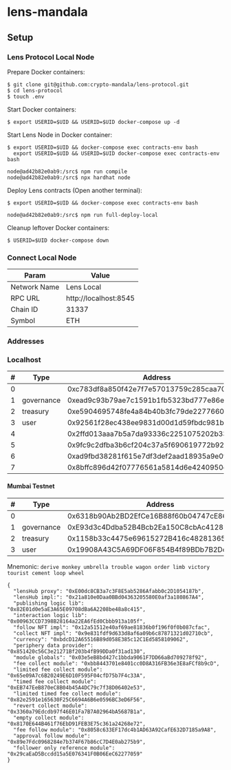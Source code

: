 # lens-mandala

## Setup

### Lens Protocol Local Node

Prepare Docker containers:

```
$ git clone git@github.com:crypto-mandala/lens-protocol.git
$ cd lens-protocol
$ touch .env
```

Start Docker containers:

```
$ export USERID=$UID && USERID=$UID docker-compose up -d
```

Start Lens Node in Docker container:

```
$ export USERID=$UID && docker-compose exec contracts-env bash
  export USERID=$UID && USERID=$UID docker-compose exec contracts-env bash

node@ad42b82e0ab9:/src$ npm run compile
node@ad42b82e0ab9:/src$ npx hardhat node
```

Deploy Lens contracts (Open another terminal):

```
$ export USERID=$UID && docker-compose exec contracts-env bash

node@ad42b82e0ab9:/src$ npm run full-deploy-local
```

Cleanup leftover Docker containers:

```
$ USERID=$UID docker-compose down
```

### Connect Local Node

| Param        | Value                 |
| ------------ | --------------------- |
| Network Name | Lens Local            |
| RPC URL      | http://localhost:8545 |
| Chain ID     | 31337                 |
| Symbol       | ETH                   |

### Addresses

### Localhost

| #   | Type       | Address                                    | Private Key                                                        |
| --- | ---------- | ------------------------------------------ | ------------------------------------------------------------------ |
| 0   |            | 0xc783df8a850f42e7f7e57013759c285caa701eb6 | 0xc5e8f61d1ab959b397eecc0a37a6517b8e67a0e7cf1f4bce5591f3ed80199122 |
| 1   | governance | 0xead9c93b79ae7c1591b1fb5323bd777e86e150d4 | 0xd49743deccbccc5dc7baa8e69e5be03298da8688a15dd202e20f15d5e0e9a9fb |
| 2   | treasury   | 0xe5904695748fe4a84b40b3fc79de2277660bd1d3 | 0x23c601ae397441f3ef6f1075dcb0031ff17fb079837beadaf3c84d96c6f3e569 |
| 3   | user       | 0x92561f28ec438ee9831d00d1d59fbdc981b762b2 | 0xee9d129c1997549ee09c0757af5939b2483d80ad649a0eda68e8b0357ad11131 |
| 4   |            | 0x2ffd013aaa7b5a7da93336c2251075202b33fb2b | 0x87630b2d1de0fbd5044eb6891b3d9d98c34c8d310c852f98550ba774480e47cc |
| 5   |            | 0x9fc9c2dfba3b6cf204c37a5f690619772b926e39 | 0x275cc4a2bfd4f612625204a20a2280ab53a6da2d14860c47a9f5affe58ad86d4 |
| 6   |            | 0xad9fbd38281f615e7df3def2aad18935a9e0ffee | 0xaee25d55ce586148a853ca83fdfacaf7bc42d5762c6e7187e6f8e822d8e6a650 |
| 7   |            | 0x8bffc896d42f07776561a5814d6e4240950d6d3a | 0xa2e0097c961c67ec197b6865d7ecea6caffc68ebeb00e6050368c8f67fc9c588 |

#### Mumbai Testnet

| #   | Type       | Address                                    | Private Key                                                        |
| --- | ---------- | ------------------------------------------ | ------------------------------------------------------------------ |
| 0   |            | 0x6318b90Ab2BD2EfCe16B88f60b04747cE86ac185 | 0x390fc9c6368251426530e000fddda6f5129a494dcc3c51b5c2dc0d4d875a0fa6 |
| 1   | governance | 0xE93d3c4Ddba52B4Bcb2Ea150C8cbAc412890486b | 0xe1f22d18c216702657928a69c6914dac176b054480094c1673ffddd12e60f792 |
| 2   | treasury   | 0x1158b33c4475e69615272B416c48281365FfFC71 | 0x61938fd49ffe065d8a95efb64e354b5e332f879611a46a288948a50eb8e95ac9 |
| 3   | user       | 0x19908A43C5A69DF06F854B4f89BDb7B2DcA7746d | 0x87781e21054c1addaf03036514a253c91229ec46b0cb4ae8f74862cbff5fea11 |

Mnemonic: `derive monkey umbrella trouble wagon order limb victory tourist cement loop wheel`

```
{
  "lensHub proxy": "0xE00dc8CB3a7c3F8E5ab5286Afabb0c2D1054187b",
  "lensHub impl:": "0x21a810e0Daa0BBd04363205580E0af3a180867A4",
  "publishing logic lib": "0x82E01d0e5aE3A65E09708dBa6A2208be48a8c415",
  "interaction logic lib": "0x00963CCD7398B28164a22EA6fEd0Cbbb913a105f",
  "follow NFT impl": "0x12a51512e40af69ae81836b0f196f0f0b087cfac",
  "collect NFT impl": "0x9e831fdf9d633d8af6a09b6c87871321d02710cb",
  "currency": "0xbdcD12A65516B89d058E385c12C1Ed5858109062",
  "periphery data provider": "0x851420c56C3e21271Bf203b4fB99DDa0f31ad130",
  "module globals": "0x03e5eB8bd427c1bbda9061F7DD66aBd709278f92",
  "fee collect module": "0xbb8443701e8401cc0D8A316FB36e3E8aFCf8b9cD",
  "limited fee collect module": "0x65e09A7c6B20249E6D10F595F04cfD75b7F4c33A",
  "timed fee collect module": "0xEB747EeB870eC8B04b45A4DC79c7f38D06402e53",
  "limited timed fee collect module": "0x82e2591e165630F25C6694A6B6e0596BC3eD6F56",
  "revert collect module": "0x3360a79Edcdb97f46E01Fa7B7A02964bA5687B1a",
  "empty collect module": "0x8170E644B461f76EbD91FEB3E75c361a24268e72",
  "fee follow module": "0x8058c633EF17dc4b1AD63A92CafE632D7185a9A8",
  "approval follow module": "0x89e7Fdc0968284e7b374F67b86cC7D4E0ab275b9",
  "follower only reference module": "0x29caEaD5Bccdd15a5E076341F0B06EeC62277059"
}
```
